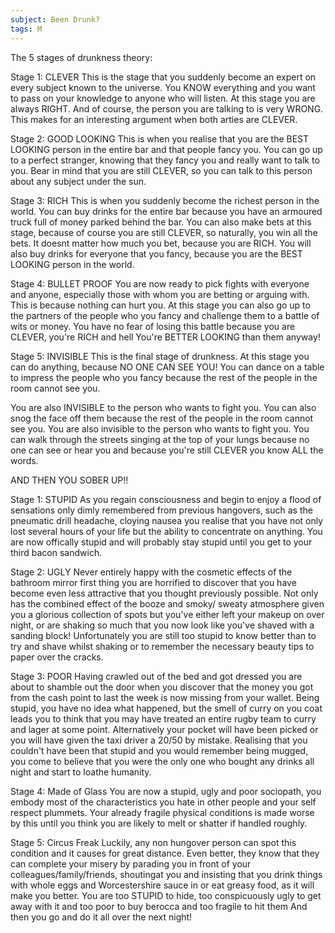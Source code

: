 ```yaml
---
subject: Been Drunk?
tags: M
---
```

The 5 stages of drunkness theory:

Stage 1: CLEVER
This is the stage that you suddenly become an expert on every subject known to the universe. You KNOW everything and you want to pass on your knowledge to anyone who will listen.  At this stage you are always RIGHT. And of course, the person you are talking to is very WRONG.  This makes for an interesting argument when both arties are CLEVER.

Stage 2: GOOD LOOKING
This is when you realise that you are the BEST LOOKING person in the entire bar and that people fancy you.  You can go up to a perfect stranger, knowing that they fancy you and really want to talk to you. Bear in mind that you are still CLEVER, so you can talk to this person about any subject under the sun.

Stage 3: RICH
This is when you suddenly become the richest person in the world. You can buy drinks for the entire bar because you have an armoured truck full of money parked behind the bar.  You can also make bets at this stage, because of course you are still CLEVER, so naturally, you win all the bets. It doesnt matter how much you bet, because you are RICH. You will also buy drinks for everyone that you fancy, because you are the BEST LOOKING person in the world.

Stage 4: BULLET PROOF
You are now ready to pick fights with everyone and anyone, especially those with whom you are betting or arguing with. This is because nothing can hurt you.  At this stage you can also go up to the partners of the people who you fancy and challenge them to a battle of wits or money. You have no fear of losing this battle because you are CLEVER, you're RICH and hell You're BETTER LOOKING than them anyway!

Stage 5: INVISIBLE
This is the final stage of drunkness. At this stage you can do anything, because NO ONE CAN SEE YOU! You can dance on a table to impress the people who you fancy because the rest of the people in the room  cannot see you.

You are also INVISIBLE to the person who wants to fight you.  You can also snog the face off them because the rest of the people in the room cannot see you.     You are also invisible to the person who wants to fight you.  You can walk through the streets singing at the top of your lungs because no one can see or hear you and because you're still CLEVER you know ALL the words.

AND THEN YOU SOBER UP!!

Stage 1: STUPID
As  you regain consciousness and begin to enjoy a flood of sensations only dimly remembered from previous hangovers, such as the pneumatic drill headache, cloying nausea you realise that you have not only lost several hours of your life but the ability to concentrate on anything.  You are now offically stupid and will probably stay stupid until you get to your third bacon sandwich.

Stage 2: UGLY
Never entirely happy with the cosmetic effects of the bathroom mirror first thing you are horrified to discover that you have become even less attractive that you thought previously possible. Not only has the combined effect of the booze and smoky/ sweaty atmosphere given you a glorious collection of spots  but you've either left your makeup on over night, or are shaking so much that you now look like you've shaved with a sanding block! Unfortunately you are still too stupid to know better than to try and shave whilst shaking or to remember the necessary beauty tips to paper over the cracks.

Stage 3: POOR
Having crawled out of the bed and got dressed you are about to shamble out the door when you discover that the money you got from the cash point to last the week is now missing from your wallet. Being stupid, you have no idea what happened, but the smell of curry on you coat leads you to think that you may have treated an entire rugby team to curry and lager at some point. Alternatively your pocket will have been picked or you will have given the taxi driver a $20/$50 by mistake.  Realising that you couldn't have been that stupid and you would remember being mugged, you come to believe that you were the only one who bought any drinks all night and start to loathe humanity.

Stage 4: Made of Glass
You are now a stupid, ugly and poor sociopath, you embody most of the characteristics you hate in other people and your self respect plummets. Your already fragile physical conditions is made worse by this until you think you are likely to melt or shatter if handled roughly.

Stage 5: Circus Freak
Luckily, any non hungover person can spot this condition and it causes for great distance.  Even better, they know that they can complete your misery by parading you in front of your colleagues/family/friends, shoutingat you and insisting that you drink things with whole eggs and Worcestershire sauce in or eat greasy food, as it will make you better. You are too STUPID to hide, too conspicuously ugly to get away with it and too poor to buy berocca and too fragile to hit them And then you go and do it all over the next night!

